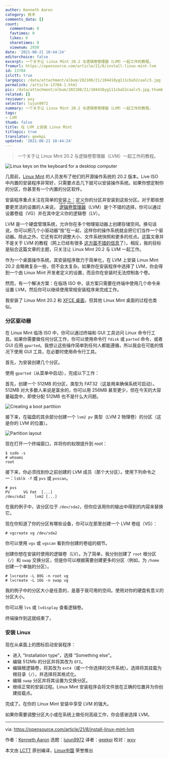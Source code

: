 ```yaml
---
author: Kenneth Aaron
category: 技术
comments_data: []
count:
  commentnum: 0
  favtimes: 0
  likes: 0
  sharetimes: 0
  viewnum: 2930
date: '2021-08-21 10:44:24'
editorchoice: false
excerpt: 一个关于让 Linux Mint 20.2 与逻辑卷管理器（LVM）一起工作的教程。
fromurl: https://opensource.com/article/21/8/install-linux-mint-lvm
id: 13704
islctt: true
largepic: /data/attachment/album/202108/21/104418yg111cba52caalc5.jpg
permalink: /article-13704-1.html
pic: /data/attachment/album/202108/21/104418yg111cba52caalc5.jpg.thumb.jpg
related: []
reviewer: wxy
selector: lujun9972
summary: 一个关于让 Linux Mint 20.2 与逻辑卷管理器（LVM）一起工作的教程。
tags:
- LVM
thumb: false
title: 在 LVM 上安装 Linux Mint
titlepic: true
translator: geekpi
updated: '2021-08-21 10:44:24'
---
```



> 
> 一个关于让 Linux Mint 20.2 与逻辑卷管理器（LVM）一起工作的教程。
> 
> 
> 


![](/data/attachment/album/202108/21/104418yg111cba52caalc5.jpg "Linux keys on the keyboard for a desktop computer")


几周前，[Linux Mint](https://linuxmint.com/) 的人员发布了他们的开源操作系统的 20.2 版本。Live ISO 中内置的安装程序非常好，只需要点击几下就可以安装操作系统。如果你想定制你的分区，你甚至有一个内置的分区软件。


安装程序重点关注在简单的安装上：定义你的分区并安装到这些分区。对于那些想要更灵活的设置的人来说，<ruby> <a href="https://en.wikipedia.org/wiki/Logical_Volume_Manager_(Linux)">  逻辑卷管理器 </a> <rt>  logical volume manager </rt></ruby>（LVM）是个不错的选择，你可以通过设置卷组（VG）并在其中定义你的逻辑卷（LV）。


LVM 是一个硬盘管理系统，允许你在多个物理驱动器上创建存储空间。换句话说，你可以把几个小驱动器“拴”在一起，这样你的操作系统就会把它们当作一个驱动器。除此之外，它还有实时调整大小、文件系统快照和更多的优点。这篇文章并不是关于 LVM 的教程（网上已经有很多 [这方面不错的信息](https://opensource.com/business/16/9/linux-users-guide-lvm)了）。相反，我的目标是贴合这篇文章的主题，只关注让 Linux Mint 20.2 与 LVM 一起工作。


作为一个桌面操作系统，其安装程序致力于简单化，在 LVM 上安装 Linux Mint 20.2 会略微复杂一些，但不会太复杂。如果你在安装程序中选择了 LVM，你会得到一个由 Linux Mint 开发者定义的设置，而且你在安装时无法控制各个卷。


然而，有一个解决方案：在临场 ISO 中，该方案只需要在终端中使用几个命令来设置 LVM，然后你可以继续使用常规安装程序来完成工作。


我安装了 Linux Mint 20.2 和 [XFCE 桌面](https://opensource.com/article/19/12/xfce-linux-desktop)，但其他 Linux Mint 桌面的过程也类似。


### 分区驱动器


在 Linux Mint 临场 ISO 中，你可以通过终端和 GUI 工具访问 Linux 命令行工具。如果你需要做任何分区工作，你可以使用命令行 `fdisk` 或 `parted` 命令，或者 GUI 应用 `gparted`。我想让这些操作简单到任何人都能遵循，所以我会在可能的情况下使用 GUI 工具，在必要时使用命令行工具。


首先，为安装创建几个分区。


使用 `gparted`（从菜单中启动），完成以下工作：


首先，创建一个 512MB 的分区，类型为 FAT32（这是用来确保系统可启动）。512MB 对大多数人来说是富余的，你可以用 256MB 甚至更少，但在今天的大容量磁盘中，即使分配 512MB 也不是什么大问题。


![Creating a boot partition](/data/attachment/album/202108/21/104426refnjtym0b0mhe9h.png "Creating a boot partition")


接下来，在磁盘的其余部分创建一个 `lvm2 pv` 类型（LVM 2 物理卷）的分区（这是你的 LVM 的位置）。


![Partition layout](/data/attachment/album/202108/21/104426genv9v9yy906b9do.png "Partition layout")


现在打开一个终端窗口，并将你的权限提升到 root：



```
$ sudo -s
# whoami
root

```

接下来，你必须找到你之前创建的 LVM 成员（那个大分区）。使用下列命令之一：`lsblk -f` 或 `pvs` 或 `pvscan`。



```
# pvs
PV      VG Fmt  [...]
/dev/sda2    lvm2 [...]

```

在我的例子中，该分区位于 `/dev/sda2`，但你应该用你的输出中得到的内容来替换它。


现在你知道了你的分区有哪些设备，你可以在那里创建一个 LVM 卷组（VG）：



```
# vgcreate vg /dev/sda2

```

你可以使用 `vgs` 或 `vgscan` 看到你创建的卷组的细节。


创建你想在安装时使用的逻辑卷（LV）。为了简单，我分别创建了 `root` 根分区（`/`）和 `swap` 交换分区，但是你可以根据需要创建更多的分区（例如，为 `/home` 创建一个单独的分区）。



```
# lvcreate -L 80G -n root vg
# lvcreate -L 16G -n swap vg

```

我的例子中的分区大小是任意的，是基于我可用的空间。使用对你的硬盘有意义的分区大小。


你可以用 `lvs` 或 `lvdisplay` 查看逻辑卷。


终端操作到这就结束了。


### 安装 Linux


现在从桌面上的图标启动安装程序：


* 进入 “Installation type”，选择 “Something else”。
* 编辑 512Mb 的分区并将其改为 `EFI`。
* 编辑根逻辑卷，将其改为 `ext4`（或一个你选择的文件系统）。选择将其挂载为根目录（`/`），并选择将其格式化。
* 编辑 `swap` 分区并将其设置为交换分区。
* 继续正常的安装过程。Linux Mint 安装程序会将文件放在正确的位置并为你创建挂载点。


完成了。在你的 Linux Mint 安装中享受 LVM 的强大。


如果你需要调整分区大小或在系统上做任何高级工作，你会感谢选择 LVM。




---


via: <https://opensource.com/article/21/8/install-linux-mint-lvm>


作者：[Kenneth Aaron](https://opensource.com/users/flyingrhino) 选题：[lujun9972](https://github.com/lujun9972) 译者：[geekpi](https://github.com/geekpi) 校对：[wxy](https://github.com/wxy)


本文由 [LCTT](https://github.com/LCTT/TranslateProject) 原创编译，[Linux中国](https://linux.cn/) 荣誉推出
